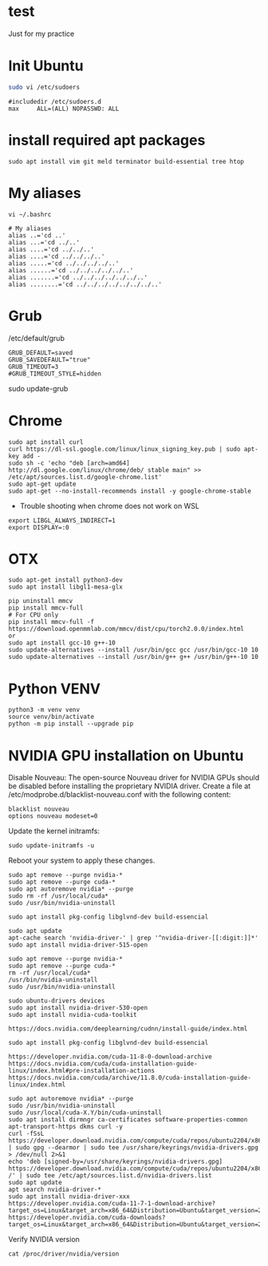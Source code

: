 # test
Just for my practice

# Init Ubuntu
``` bash
sudo vi /etc/sudoers
```
``` shell
#includedir /etc/sudoers.d
max     ALL=(ALL) NOPASSWD: ALL
```

# install required apt packages
```
sudo apt install vim git meld terminator build-essential tree htop
```

# My aliases
```
vi ~/.bashrc
```
```
# My aliases
alias ..='cd ..'
alias ...='cd ../..'
alias ....='cd ../../..'
alias ....='cd ../../../..'
alias .....='cd ../../../../..'
alias ......='cd ../../../../../..'
alias .......='cd ../../../../../../..'
alias ........='cd ../../../../../../../..'
```

# Grub
/etc/default/grub
```
GRUB_DEFAULT=saved
GRUB_SAVEDEFAULT="true"
GRUB_TIMEOUT=3
#GRUB_TIMEOUT_STYLE=hidden
```
sudo update-grub


# Chrome
```
sudo apt install curl
curl https://dl-ssl.google.com/linux/linux_signing_key.pub | sudo apt-key add -
sudo sh -c 'echo "deb [arch=amd64] http://dl.google.com/linux/chrome/deb/ stable main" >> /etc/apt/sources.list.d/google-chrome.list'
sudo apt-get update
sudo apt-get --no-install-recommends install -y google-chrome-stable
```
* Trouble shooting when chrome does not work on WSL
```
export LIBGL_ALWAYS_INDIRECT=1
export DISPLAY=:0
```

# OTX
```
sudo apt-get install python3-dev
sudo apt install libgl1-mesa-glx

pip uninstall mmcv
pip install mmcv-full
# For CPU only
pip install mmcv-full -f https://download.openmmlab.com/mmcv/dist/cpu/torch2.0.0/index.html
or
sudo apt install gcc-10 g++-10
sudo update-alternatives --install /usr/bin/gcc gcc /usr/bin/gcc-10 10
sudo update-alternatives --install /usr/bin/g++ g++ /usr/bin/g++-10 10
```


# Python VENV
```
python3 -m venv venv
source venv/bin/activate
python -m pip install --upgrade pip
```

# NVIDIA GPU installation on Ubuntu
Disable Nouveau: The open-source Nouveau driver for NVIDIA GPUs should be disabled before installing the proprietary NVIDIA driver. Create a file at /etc/modprobe.d/blacklist-nouveau.conf with the following content:
```
blacklist nouveau
options nouveau modeset=0
```
Update the kernel initramfs:
```
sudo update-initramfs -u
```
Reboot your system to apply these changes.

```
sudo apt remove --purge nvidia-*
sudo apt remove --purge cuda-*
sudo apt autoremove nvidia* --purge
sudo rm -rf /usr/local/cuda*
sudo /usr/bin/nvidia-uninstall

sudo apt install pkg-config libglvnd-dev build-essencial

sudo apt update
apt-cache search 'nvidia-driver-' | grep '^nvidia-driver-[[:digit:]]*'
sudo apt install nvidia-driver-515-open

```

```
sudo apt remove --purge nvidia-*
sudo apt remove --purge cuda-*
rm -rf /usr/local/cuda*
/usr/bin/nvidia-uninstall
sudo /usr/bin/nvidia-uninstall
   
sudo ubuntu-drivers devices
sudo apt install nvidia-driver-530-open
sudo apt install nvidia-cuda-toolkit

https://docs.nvidia.com/deeplearning/cudnn/install-guide/index.html
```
```
sudo apt install pkg-config libglvnd-dev build-essencial

https://developer.nvidia.com/cuda-11-8-0-download-archive
https://docs.nvidia.com/cuda/cuda-installation-guide-linux/index.html#pre-installation-actions
https://docs.nvidia.com/cuda/archive/11.8.0/cuda-installation-guide-linux/index.html

sudo apt autoremove nvidia* --purge
sudo /usr/bin/nvidia-uninstall
sudo /usr/local/cuda-X.Y/bin/cuda-uninstall
sudo apt install dirmngr ca-certificates software-properties-common apt-transport-https dkms curl -y
curl -fSsL https://developer.download.nvidia.com/compute/cuda/repos/ubuntu2204/x86_64/3bf863cc.pub | sudo gpg --dearmor | sudo tee /usr/share/keyrings/nvidia-drivers.gpg > /dev/null 2>&1
echo 'deb [signed-by=/usr/share/keyrings/nvidia-drivers.gpg] https://developer.download.nvidia.com/compute/cuda/repos/ubuntu2204/x86_64/ /' | sudo tee /etc/apt/sources.list.d/nvidia-drivers.list
sudo apt update
apt search nvidia-driver-*
sudo apt install nvidia-driver-xxx
https://developer.nvidia.com/cuda-11-7-1-download-archive?target_os=Linux&target_arch=x86_64&Distribution=Ubuntu&target_version=22.04&target_type=deb_local
https://developer.nvidia.com/cuda-downloads?target_os=Linux&target_arch=x86_64&Distribution=Ubuntu&target_version=22.04&target_type=deb_local
```

Verify NVIDIA version
```
cat /proc/driver/nvidia/version
```
